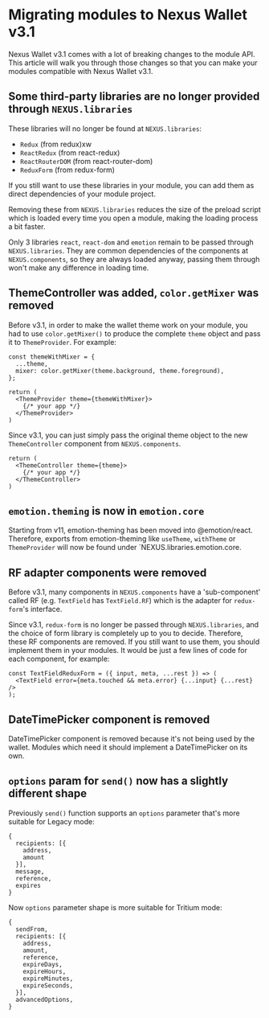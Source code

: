 # Migrating modules to Nexus Wallet v3.1

Nexus Wallet v3.1 comes with a lot of breaking changes to the module API. This article will walk you through those changes so that you can make your modules compatible with Nexus Wallet v3.1.

## Some third-party libraries are no longer provided through `NEXUS.libraries`

These libraries will no longer be found at `NEXUS.libraries`:

- `Redux` (from redux)xw
- `ReactRedux` (from react-redux)
- `ReactRouterDOM` (from react-router-dom)
- `ReduxForm` (from redux-form)

If you still want to use these libraries in your module, you can add them as direct dependencies of your module project.

Removing these from `NEXUS.libraries` reduces the size of the preload script which is loaded every time you open a module, making the loading process a bit faster.

Only 3 libraries `react`, `react-dom` and `emotion` remain to be passed through `NEXUS.libraries`. They are common dependencies of the components at `NEXUS.components`, so they are always loaded anyway, passing them through won't make any difference in loading time.

## ThemeController was added, `color.getMixer` was removed

Before v3.1, in order to make the wallet theme work on your module, you had to use `color.getMixer()` to produce the complete `theme` object and pass it to `ThemeProvider`. For example:

```
const themeWithMixer = {
  ...theme,
  mixer: color.getMixer(theme.background, theme.foreground),
};

return (
  <ThemeProvider theme={themeWithMixer}>
    {/* your app */}
  </ThemeProvider>
)
```

Since v3.1, you can just simply pass the original theme object to the new `ThemeController` component from `NEXUS.components`.

```
return (
  <ThemeController theme={theme}>
    {/* your app */}
  </ThemeController>
)
```

## `emotion.theming` is now in `emotion.core`

Starting from v11, emotion-theming has been moved into @emotion/react. Therefore, exports from emotion-theming like `useTheme`, `withTheme` or `ThemeProvider` will now be found under `NEXUS.libraries.emotion.core.

## RF adapter components were removed

Before v3.1, many components in `NEXUS.components` have a 'sub-component' called RF (e.g. `TextField` has `TextField.RF`) which is the adapter for `redux-form`'s interface.

Since v3.1, `redux-form` is no longer be passed through `NEXUS.libraries`, and the choice of form library is completely up to you to decide. Therefore, these RF components are removed. If you still want to use them, you should implement them in your modules. It would be just a few lines of code for each component, for example:

```
const TextFieldReduxForm = ({ input, meta, ...rest }) => (
  <TextField error={meta.touched && meta.error} {...input} {...rest} />
);
```

## DateTimePicker component is removed

DateTimePicker component is removed because it's not being used by the wallet. Modules which need it should implement a DateTimePicker on its own.

## `options` param for `send()` now has a slightly different shape

Previously `send()` function supports an `options` parameter that's more suitable for Legacy mode:

```
{
  recipients: [{
    address,
    amount
  }],
  message,
  reference,
  expires
}
```

Now `options` parameter shape is more suitable for Tritium mode:

```
{
  sendFrom,
  recipients: [{
    address,
    amount,
    reference,
    expireDays,
    expireHours,
    expireMinutes,
    expireSeconds,
  }],
  advancedOptions,
}
```

